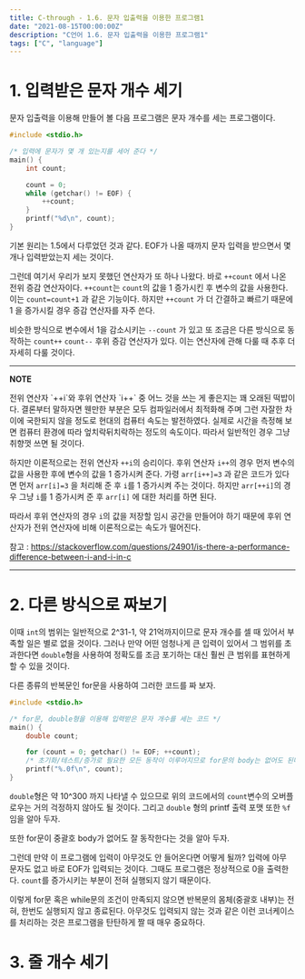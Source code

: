 ```yaml
---
title: C-through - 1.6. 문자 입출력을 이용한 프로그램1
date: "2021-08-15T00:00:00Z"
description: "C언어 1.6. 문자 입출력을 이용한 프로그램1"
tags: ["C", "language"]
---
```

# 1. 입력받은 문자 개수 세기

문자 입출력을 이용해 만들어 볼 다음 프로그램은 문자 개수를 세는 프로그램이다.

```c
#include <stdio.h>

/* 입력에 문자가 몇 개 있는지를 세어 준다 */
main() {
    int count;

    count = 0;
    while (getchar() != EOF) {
        ++count;
    }
    printf("%d\n", count);
}
```

기본 원리는 1.5에서 다루었던 것과 같다. EOF가 나올 때까지 문자 입력을 받으면서 몇 개나 입력받았는지 세는 것이다. 

그런데 여기서 우리가 보지 못했던 연산자가 또 하나 나왔다. 바로 `++count` 에서 나온 전위 증감 연산자이다. `++count`는 `count`의 값을 1 증가시킨 후 변수의 값을 사용한다. 이는 `count=count+1` 과 같은 기능이다. 하지만 `++count` 가 더 간결하고 빠르기 때문에 1 을 증가시킬 경우 증감 연산자를 자주 쓴다.

비슷한 방식으로 변수에서 1을 감소시키는 `--count` 가 있고 또 조금은 다른 방식으로 동작하는 `count++` `count--` 후위 증감 연산자가 있다. 이는 연산자에 관해 다룰 때 추후 더 자세히 다룰 것이다.

---
<div>
<strong>NOTE</strong>
<p></p>
전위 연산자 `++i`와 후위 연산자 `i++` 중 어느 것을 쓰는 게 좋은지는 꽤 오래된 떡밥이다. 결론부터 말하자면 웬만한 부분은 모두 컴파일러에서 최적화해 주며 그런 자잘한 차이에 국한되지 않을 정도로 현대의 컴퓨터 속도는 발전하였다. 실제로 시간을 측정해 보면 컴퓨터 환경에 따라 엎치락뒤치락하는 정도의 속도이다. 따라서 일반적인 경우 그냥 취향껏 쓰면 될 것이다.

하지만 이론적으로는 전위 연산자 `++i`의 승리이다. 후위 연산자 `i++`의 경우 먼저 변수의 값을 사용한 후에 변수의 값을 1 증가시켜 준다. 가령 `arr[i++]=3` 과 같은 코드가 있다면 먼저 `arr[i]=3` 을 처리해 준 후 `i`를 1 증가시켜 주는 것이다. 하지만 `arr[++i]`의 경우 그냥 `i`를 1 증가시켜 준 후 `arr[i]` 에 대한 처리를 하면 된다.

따라서 후위 연산자의 경우 `i`의 값을 저장할 임시 공간을 만들어야 하기 때문에 후위 연산자가 전위 연산자에 비해 이론적으로는 속도가 떨어진다.

참고 : https://stackoverflow.com/questions/24901/is-there-a-performance-difference-between-i-and-i-in-c
</div>

---

# 2. 다른 방식으로 짜보기

이때 `int`의 범위는 일반적으로 2^31-1, 약 21억까지이므로 문자 개수를 셀 때 있어서 부족할 일은 별로 없을 것이다.
그러나 만약 어떤 엄청나게 큰 입력이 있어서 그 범위를 초과한다면 `double`형을 사용하여 정확도를 조금 포기하는 대신
훨씬 큰 범위를 표현하게 할 수 있을 것이다.

다른 종류의 반복문인 for문을 사용하여 그러한 코드를 짜 보자.

```c
#include <stdio.h>

/* for문, double형을 이용해 입력받은 문자 개수를 세는 코드 */
main() {
	double count;

	for (count = 0; getchar() != EOF; ++count);
	/* 초기화/테스트/증가로 필요한 모든 동작이 이루어지므로 for문의 body는 없어도 된다. */
	printf("%.0f\n", count);
}
```

`double`형은 약 10^300 까지 나타낼 수 있으므로 위의 코드에서의 `count`변수의 오버플로우는 거의 걱정하지 않아도 될 것이다.
그리고 `double` 형의 printf 출력 포맷 또한 `%f` 임을 알아 두자.

또한 for문이 중괄호 body가 없어도 잘 동작한다는 것을 알아 두자.

그런데 만약 이 프로그램에 입력이 아무것도 안 들어온다면 어떻게 될까? 입력에 아무 문자도 없고 바로 EOF가 입력되는 것이다.
그때도 프로그램은 정상적으로 0을 출력한다. `count`를 증가시키는 부분이 전혀 실행되지 않기 때문이다.

이렇게 for문 혹은 while문의 조건이 만족되지 않으면 반복문의 몸체(중괄호 내부)는 전혀, 한번도 실행되지 않고 종료된다.
아무것도 입력되지 않는 것과 같은 이런 코너케이스를 처리하는 것은 프로그램을 탄탄하게 짤 때 매우 중요하다.

# 3. 줄 개수 세기

